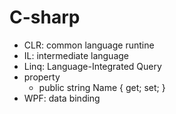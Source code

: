 # C-sharp

- CLR: common language runtine
- IL: intermediate language
- Linq: Language-Integrated Query
- property
  - public string Name { get; set; }
- WPF: data binding

